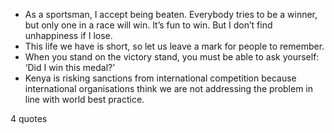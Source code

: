  - As a sportsman, I accept being beaten. Everybody tries to be a winner, but only one in a race will win. It’s fun to win. But I don’t find unhappiness if I lose.
 - This life we have is short, so let us leave a mark for people to remember.
 - When you stand on the victory stand, you must be able to ask yourself: ‘Did I win this medal?’
 - Kenya is risking sanctions from international competition because international organisations think we are not addressing the problem in line with world best practice.

4 quotes